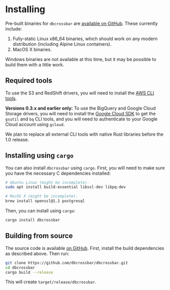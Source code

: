 # Installing

Pre-built binaries for `dbcrossbar` are [available on GitHub](https://github.com/dbcrossbar/dbcrossbar/releases). These currently include:

1. Fully-static Linux x86_64 binaries, which should work on any modern distribution (including Alpine Linux containers).
2. MacOS X binaries.

Windows binaries are not available at this time, but it may be possible to build them with a little work.

## Required tools

To use the S3 and RedShift drivers, you will need to install the [AWS CLI tools](https://aws.amazon.com/cli/).

**Versions 0.3.x and earlier only:** To use the BigQuery and Google Cloud Storage drivers, you will need to install the [Google Cloud SDK](https://cloud.google.com/sdk/) to get the `gsutil` and `bq` CLI tools, and you will need to authenticate to your Google Cloud account using `gcloud`.

We plan to replace all external CLI tools with native Rust libraries before the 1.0 release.

## Installing using `cargo`

You can also install `dbcrossbar` using `cargo`. First, you will need to make sure you have the necessary C dependencies installed:

```sh
# Ubuntu Linux (might be incomplete).
sudo apt install build-essential libssl-dev libpq-dev

# MacOS X (might be incomplete).
brew install openssl@1.1 postgresql
```

Then, you can install using `cargo`:

```sh
cargo install dbcrossbar
```

## Building from source

The source code is available [on GitHub](https://github.com/dbcrossbar/dbcrossbar). First, install the build dependencies as described above. Then run:

```sh
git clone https://github.com/dbcrossbar/dbcrossbar.git
cd dbcrossbar
cargo build --release
```

This will create `target/release/dbcrossbar`.
